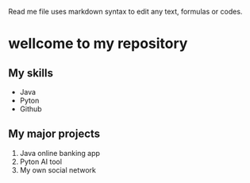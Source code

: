 Read me file uses markdown syntax to edit any text, formulas or codes.


# wellcome to my repository
## My skills
- Java
- Pyton
- Github

## My major projects
1. Java online banking app
2. Pyton AI tool
3. My own social network
